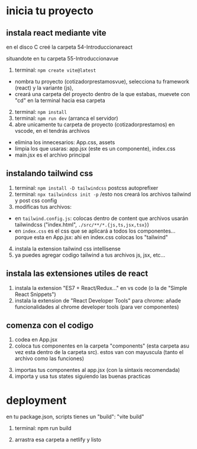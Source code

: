 # inicia tu proyecto

## instala react mediante vite

en el disco C creé la carpeta 54-Introduccionareact

<!-- fue en el C porque en el D al hacer "npm install" me daba error. también lo hice con powershell -->

situandote en tu carpeta 55-Introduccionavue

1. terminal: `npm create vite@latest`

-   nombra tu proyecto (cotizadorprestamosvue), selecciona tu framework (react) y la variante (js),
-   creará una carpeta del proyecto dentro de la que estabas, muevete con "cd" en la terminal hacia esa carpeta

2. terminal: `npm install`
3. terminal: `npm run dev` (arranca el servidor)
4. abre unicamente tu carpeta de proyecto (cotizadorprestamos) en vscode, en el tendrás archivos

-   elimina los innecesarios: App.css, assets
-   limpia los que usaras: app.jsx (este es un componente), index.css
-   main.jsx es el archivo principal

<!-- cierra la terminal de powershell y abre la terminal integrada de vscode -->

## instalando tailwind css

1. terminal: `npm install -D tailwindcss` postcss autoprefixer
2. terminal: `npx tailwindcss init -p` /esto nos creará los archivos tailwind y post css config
3. modificas tus archivos:

-   en `tailwind.config.js`: colocas dentro de content que archivos usarán tailwindcss ("index.html", `./src/**/*.{js,ts,jsx,tsx}`)
-   en `index.css` es el css que se aplicará a todos los componentes... porque esta en App.jsx: ahi en index.css colocas los "tailwind"

4. instala la extension tailwind css intellisense
5. ya puedes agregar codigo tailwind a tus archivos js, jsx, etc...

<!-- escribe: npm run dev -->

## instala las extensiones utiles de react

1. instala la extension "ES7 + React/Redux..." en vs code (o la de "Simple React Snippets")
2. instala la extension de "React Developer Tools" para chrome: añade funcionalidades al chrome developer tools (para ver componentes)

<!-- recuerda que cada que cierres y vuelvas a abrir debes lanzar el servidor con `npm run dev` -->

## comenza con el codigo

1. codea en App.jsx
2. coloca tus componentes en la carpeta "components" (esta carpeta asu vez esta dentro de la carpeta src). estos van con mayuscula (tanto el archivo como las funciones)
 <!-- import react from react ya no es necesario en las nuevas versiones de react -->
3. importas tus componentes al app.jsx (con la sintaxis recomendada)
4. importa y usa tus states siguiendo las buenas practicas

<!-- (se recomienda dejarlo asi pero..) si quieres evitar el doble renderizado de react...
en main.jsx borra <React.StrictMode> y </React.StrictMode>, para deshabilitar elmodo estrictode react (este modo estricto renderiza 2 veces... pej si lanzas a consola "hola", entonces se mostrara 2 veces. este doble renderizado solo ocurre en desarrollo, no en producción -->

# deployment

en tu package.json, scripts tienes un "build": "vite build"

1. terminal: npm run build
 <!-- esto creando la carpeta que puedo subir a nettlify -->

2. arrastra esa carpeta a netlify y listo
